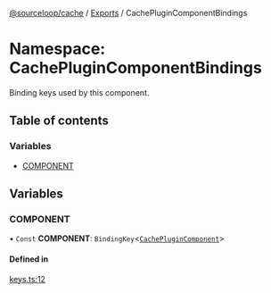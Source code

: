 [@sourceloop/cache](../README.md) / [Exports](../modules.md) / CachePluginComponentBindings

# Namespace: CachePluginComponentBindings

Binding keys used by this component.

## Table of contents

### Variables

- [COMPONENT](CachePluginComponentBindings.md#component)

## Variables

### COMPONENT

• `Const` **COMPONENT**: `BindingKey`<[`CachePluginComponent`](../classes/CachePluginComponent.md)\>

#### Defined in

[keys.ts:12](https://github.com/sourcefuse/loopback4-microservice-catalog/blob/00e854d46/packages/cache/src/keys.ts#L12)
